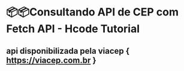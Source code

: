 # 📦📦Consultando API de CEP com Fetch API - Hcode Tutorial

## api disponibilizada pela viacep { https://viacep.com.br }

